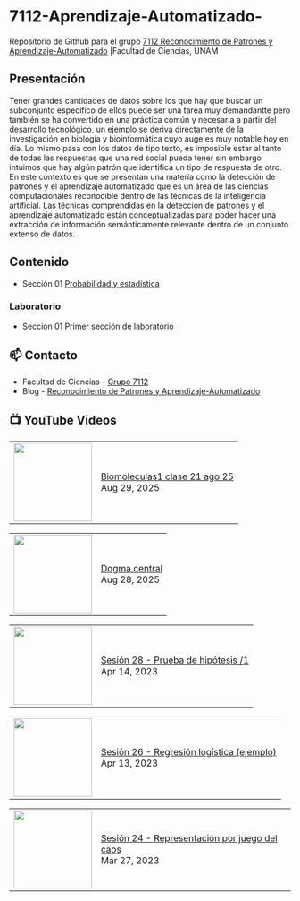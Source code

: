 # 7112-Aprendizaje-Automatizado-
Repositorio de Github para el grupo   [7112 Reconocimiento de Patrones y Aprendizaje-Automatizado](https://www.fciencias.unam.mx/docencia/horarios/presentacion/347481) |Facultad de Ciencias, UNAM

## Presentación
Tener grandes cantidades de datos sobre los que hay que buscar un subconjunto específico de ellos puede ser una tarea muy demandantte pero también se ha convertido en una práctica común y necesaria a partir del desarrollo tecnológico, un ejemplo se deriva directamente de la investigación en biología y bioinformática cuyo auge es muy notable hoy en día. Lo mismo pasa con los datos de tipo texto, es imposible estar al tanto de todas las respuestas que una red social pueda tener sin embargo intuimos que hay algún patrón que identifica un tipo de respuesta de otro. En este contexto es que se presentan una materia como la detección de patrones y el aprendizaje automatizado que es un área de las ciencias computacionales reconocible dentro de las técnicas de la inteligencia artificial. Las técnicas comprendidas en la detección de patrones y el aprendizaje automatizado están conceptualizadas para poder hacer una extracción de información semánticamente relevante dentro de un conjunto extenso de datos.

## Contenido
- Sección 01  [Probabilidad y estadística](https://github.com/7122-Aprendizaje-Automatizado/7112-Aprendizaje-Automatizado-/tree/main/Secci%C3%B3n%2001%20Probabilidad%20y%20Estadistica)

### Laboratorio
- Seccion 01  [Primer sección de laboratorio](https://github.com/7122-Aprendizaje-Automatizado/7112-Aprendizaje-Automatizado-/tree/main/Secci%C3%B3n01-Laboratorio)


## 📫 Contacto
- Facultad de Ciencias - [Grupo 7112](https://www.fciencias.unam.mx/docencia/horarios/presentacion/347481)
- Blog - [Reconocimiento de Patrones y Aprendizaje-Automatizado](https://sites.google.com/view/patronesciencias/inicio)

##  📺 	YouTube Videos
<!-- BLOG-POST-LIST:START --><table><tr><td><a href="https://www.youtube.com/watch?v=X_qbIqrm1j8"><img width="140px" src="https://i.ytimg.com/vi/X_qbIqrm1j8/mqdefault.jpg"></a></td>
<td><a href="https://www.youtube.com/watch?v=X_qbIqrm1j8">Biomoleculas1 clase 21 ago 25</a><br/>Aug 29, 2025</td></tr></table>
<table><tr><td><a href="https://www.youtube.com/watch?v=6EdlNxvOspk"><img width="140px" src="https://i.ytimg.com/vi/6EdlNxvOspk/mqdefault.jpg"></a></td>
<td><a href="https://www.youtube.com/watch?v=6EdlNxvOspk">Dogma central</a><br/>Aug 28, 2025</td></tr></table>
<table><tr><td><a href="https://www.youtube.com/watch?v=NDhze3RViCc"><img width="140px" src="https://i.ytimg.com/vi/NDhze3RViCc/mqdefault.jpg"></a></td>
<td><a href="https://www.youtube.com/watch?v=NDhze3RViCc">Sesión 28 - Prueba de hipótesis /1</a><br/>Apr 14, 2023</td></tr></table>
<table><tr><td><a href="https://www.youtube.com/watch?v=BGOFmXiAQmk"><img width="140px" src="https://i.ytimg.com/vi/BGOFmXiAQmk/mqdefault.jpg"></a></td>
<td><a href="https://www.youtube.com/watch?v=BGOFmXiAQmk">Sesión 26 - Regresión logística &lpar;ejemplo&rpar;</a><br/>Apr 13, 2023</td></tr></table>
<table><tr><td><a href="https://www.youtube.com/watch?v=BFvX7Urm6b0"><img width="140px" src="https://i.ytimg.com/vi/BFvX7Urm6b0/mqdefault.jpg"></a></td>
<td><a href="https://www.youtube.com/watch?v=BFvX7Urm6b0">Sesión 24 - Representación por juego del caos</a><br/>Mar 27, 2023</td></tr></table>
<!-- BLOG-POST-LIST:END -->
